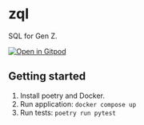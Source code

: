 # zql

SQL for Gen Z.

[![Open in Gitpod](https://gitpod.io/button/open-in-gitpod.svg)](https://gitpod.io/#https://github.com/vingkan/zql)

## Getting started

1. Install poetry and Docker.
2. Run application: `docker compose up`
3. Run tests: `poetry run pytest`
